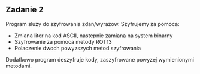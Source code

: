 ## Zadanie 2

Program sluzy do szyfrowania zdan/wyrazow. Szyfrujemy za pomoca: 
- Zmiana liter na kod ASCII, nastepnie zamiana na system binarny
- Szyfrowanie za pomoca metody ROT13
- Polaczenie dwoch powyzszych metod szyfrowania

Dodatkowo program deszyfruje kody, zaszyfrowane powyzej wymienionymi metodami.

